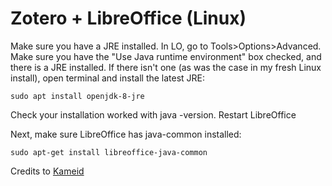 # Zotero + LibreOffice (Linux)

Make sure you have a JRE installed. In LO, go to Tools>Options>Advanced. Make sure you have the "Use Java runtime environment" box checked, and there is a JRE installed. If there isn't one (as was the case in my fresh Linux install), open terminal and install the latest JRE: 


`sudo apt install openjdk-8-jre`

Check your installation worked with java -version. Restart LibreOffice

Next, make sure LibreOffice has java-common installed:

`sudo apt-get install libreoffice-java-common`

Credits to [Kameid](https://www.reddit.com/r/linux4noobs/comments/i6skza/installing_zotero_and_using_it_with_libreoffice/)
